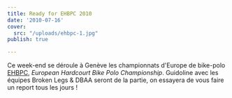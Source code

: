 ```yaml
---
title: Ready for EHBPC 2010
date: '2010-07-16'
cover:
  src: "/uploads/ehbpc-1.jpg"
publish: true

---
```

Ce week-end se déroule à Genève les championnats d'Europe de bike-polo [EHBPC](http://www.ehbpc.org/), _European Hardcourt Bike Polo Championship_. Guidoline avec les équipes Broken Legs & DBAA seront de la partie, on essayera de vous faire un report tous les jours !